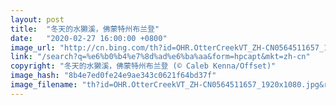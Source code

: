```yaml
---
layout: post
title:  "冬天的水獭溪，佛蒙特州布兰登"
date:   "2020-02-27 16:00:00 +0800"
image_url: "http://cn.bing.com/th?id=OHR.OtterCreekVT_ZH-CN0564511657_1920x1080.jpg&rf=LaDigue_1920x1080.jpg&pid=hp"
link: "/search?q=%e6%b0%b4%e7%8d%ad%e6%ba%aa&form=hpcapt&mkt=zh-cn"
copyright: "冬天的水獭溪，佛蒙特州布兰登 (© Caleb Kenna/Offset)"
image_hash: "8b4e7ed0fe24e9ae343c0621f64bd37f"
image_filename: "th?id=OHR.OtterCreekVT_ZH-CN0564511657_1920x1080.jpg&rf=LaDigue_1920x1080.jpg&pid=hp"
---
```

